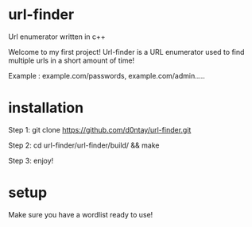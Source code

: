 # url-finder
Url enumerator written in c++


Welcome to my first project! Url-finder is a URL enumerator used to find 
multiple urls in a short amount of time! 

Example : example.com/passwords, example.com/admin.....



# installation
Step 1: git clone https://github.com/d0ntay/url-finder.git

Step 2: cd url-finder/url-finder/build/ && make

Step 3: enjoy!



# setup

Make sure you have a wordlist ready to use!
